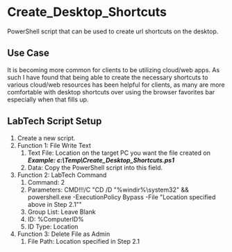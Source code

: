 # Create_Desktop_Shortcuts
PowerShell script that can be used to create url shortcuts on the desktop.

## Use Case
It is becoming more common for clients to be utilizing cloud/web apps.  As such I have found that being able to create the necessary shortcuts to various cloud/web resources has been helpful for clients, as many are more comfortable with desktop shortcuts over using the browser favorites bar especially when that fills up.

## LabTech Script Setup
1. Create a new script.
2. Function 1: File Write Text
    1. Text File: Location on the target PC you want the file created on ***Example: c:\Temp\Create_Desktop_Shortcuts.ps1***
    2. Data: Copy the PowerShell script into this field.
3. Function 2: LabTech Command
    1. Command: 2
    2. Parameters: CMD!!!/C "CD /D "%windir%\system32" && powershell.exe -ExecutionPolicy Bypass -File "Location specified above in Step 2.1""
    3. Group List: Leave Blank
    4. ID: %ComputerID%
    5. ID Type: Location
4. Function 3: Delete File as Admin
    1. File Path: Location specified in Step 2.1
